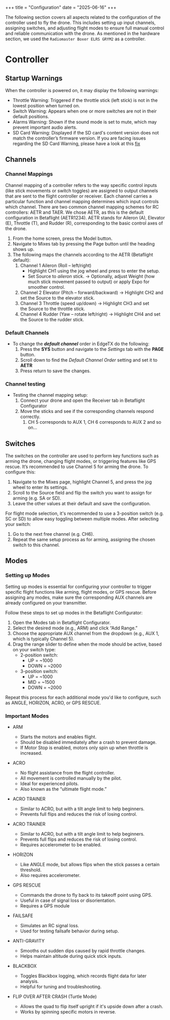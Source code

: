 +++
title = "Configuration"
date = "2025-06-16"
+++

The following section covers all aspects related to the configuration of the controller used to fly the drone. This includes setting up input channels, assigning switches, and adjusting flight modes to ensure full manual control and reliable communication with the drone. As mentioned in the hardware section, we used the `Radiomaster Boxer ELRS GRYM2` as a controller.

# Controller
## Startup Warnings
When the controller is powered on, it may display the following warnings:

- Throttle Warning: Triggered if the throttle stick (left stick) is not in the lowest position when turned on.
- Switch Warning:   Appears when one or more switches are not in their default positions.
- Alarms Warning:   Shown if the sound mode is set to mute, which may prevent important audio alerts.
- SD Card Warning:  Displayed if the SD card's content version does not match the controller’s firmware version. If you are facing issues regarding the SD Card Warning, please have a look at this [fix](https://oscarliang.com/fix-sd-card-warning-opentx/)

## Channels
### Channel Mappings
Channel mapping of a controller refers to the way specific control inputs (like stick movements or switch toggles) are assigned to output channels that are sent to the flight controller or receiver. Each channel carries a particular function and channel mapping determines which input controls which channel. 
There are two common channel mapping schemes for RC controllers: AETR and TAER. We chose AETR, as this is the default configuration in Betaflight (AETR1234).
AETR stands for Aileron (A), Elevator (E), Throttle (T), and Rudder (R), corresponding to the basic control axes of the drone.

1. From the home screen, press the Model button. 
2. Navigate to Mixes tab by pressing the Page button until the heading shows up.
3. The following maps the channels according to the AETR (Betaflight default):
    1. Channel 1 Aileron (Roll – left/right)
        - Highlight CH1 using the jog wheel and press to enter the setup.
        - Set Source to *aileron* stick. -> Optionally, adjust Weight (how much stick movement passed to output) or apply Expo for smoother control.
    2. Channel 2 Elevator (Pitch – forward/backward) -> Highlight CH2 and set the Source to the elevator stick.
    3. Channel 3 Throttle (speed up/down) -> Highlight CH3 and set the Source to the throttle stick.
    4. Channel 4 Rudder (Yaw – rotate left/right) -> Highlight CH4 and set the Source to the rudder stick.

### Default Channels
- To change the ***default channel*** order in EdgeTX do the following:
	1. Press the **SYS** button and navigate to the *Settings* tab with the **PAGE** button.
	2. Scroll down to find the *Default Channel Order* setting and set it to **AETR**
	3. Press return to save the changes.

### Channel testing
- Testing the channel mapping setup:
	1. Connect your drone and open the Receiver tab in Betaflight Configurator
	2. Move the sticks and see if the corresponding channels respond correctly.
		1. CH 5 corresponds to AUX 1, CH 6 corresponds to AUX 2 and so on...

## Switches
The switches on the controller are used to perform key functions such as arming the drone, changing flight modes, or triggering features like GPS rescue.
It’s recommended to use Channel 5 for arming the drone. To configure this:
1. Navigate to the Mixes page, highlight Channel 5, and press the jog wheel to enter its settings.
2. Scroll to the Source field and flip the switch you want to assign for arming (e.g. SA or SD).
3. Leave the other values at their default and save the configuration.

For flight mode selection, it's recommended to use a 3-position switch (e.g. SC or SD) to allow easy toggling between multiple modes. After selecting your switch:
1. Go to the next free channel (e.g. CH6).
2. Repeat the same setup process as for arming, assigning the chosen switch to this channel.

## Modes
### Setting up Modes
Setting up modes is essential for configuring your controller to trigger specific flight functions like arming, flight modes, or GPS rescue. Before assigning any modes, make sure the corresponding AUX channels are already configured on your transmitter.

Follow these steps to set up modes in the Betaflight Configurator:
1. Open the Modes tab in Betaflight Configurator.
2. Select the desired mode (e.g., ARM) and click “Add Range.”
3. Choose the appropriate AUX channel from the dropdown (e.g., AUX 1, which is typically Channel 5).
4. Drag the range slider to define when the mode should be active, based on your switch type:
    - 2-position switch:
        - UP = ~1000
        - DOWN = ~2000
    - 3-position switch:
        - UP = ~1000
        - MID = ~1500
        - DOWN = ~2000

Repeat this process for each additional mode you'd like to configure, such as ANGLE, HORIZON, ACRO, or GPS RESCUE.

### Important Modes
- ARM
    - Starts the motors and enables flight.
    - Should be disabled immediately after a crash to prevent damage.
    - If Motor Stop is enabled, motors only spin up when throttle is increased.

- ACRO
    - No flight assistance from the flight controller.
    - All movement is controlled manually by the pilot.
    - Ideal for experienced pilots.
    - Also known as the “ultimate flight mode.”

- ACRO TRAINER
    - Similar to ACRO, but with a tilt angle limit to help beginners.
    - Prevents full flips and reduces the risk of losing control.

- ACRO TRAINER
    - Similar to ACRO, but with a tilt angle limit to help beginners.
    - Prevents full flips and reduces the risk of losing control.
    - Requires accelerometer to be enabled.

- HORIZON
    - Like ANGLE mode, but allows flips when the stick passes a certain threshold.
    - Also requires accelerometer.

- GPS RESCUE
    - Commands the drone to fly back to its takeoff point using GPS.
    - Useful in case of signal loss or disorientation.
    - Requires a GPS module

- FAILSAFE
    - Simulates an RC signal loss.
    - Used for testing failsafe behavior during setup.

- ANTI-GRAVITY
    - Smooths out sudden dips caused by rapid throttle changes.
    - Helps maintain altitude during quick stick inputs.
    
- BLACKBOX
    - Toggles Blackbox logging, which records flight data for later analysis.
    - Helpful for tuning and troubleshooting.

- FLIP OVER AFTER CRASH (Turtle Mode)
    - Allows the quad to flip itself upright if it's upside down after a crash.
    - Works by spinning specific motors in reverse.